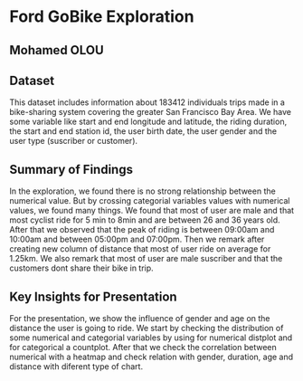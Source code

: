 # Ford GoBike Exploration
## Mohamed OLOU


## Dataset

This dataset includes information about 183412 individuals trips made in a bike-sharing 
system covering the greater San Francisco Bay Area. We have some variable like start and 
end longitude and latitude, the riding duration, the start and end station id, the user 
birth date, the user gender and the user type (suscriber or customer).

## Summary of Findings

In the exploration, we found there is no strong relationship between the numerical value.
But by crossing categorial variables values with numerical values, we found many things.
We found that most of user are male and that most cyclist ride for 5 min to 8min and are 
between 26 and 36 years old. After that we observed that the peak of riding is between 
09:00am and 10:00am and between 05:00pm and 07:00pm. Then we remark after creating new 
column of distance that most of user ride on average for 1.25km. We also remark that most 
of user are male suscriber and that the customers dont share their bike in trip.

## Key Insights for Presentation

For the presentation, we show the influence of gender and age on the distance 
the user is going to ride. 
We start by checking the distribution of some numerical and categorial variables
by using for numerical distplot and for categorical a countplot.
After that we check the correlation between numerical with a heatmap and check
relation with gender, duration, age and distance with diferent type of chart.
